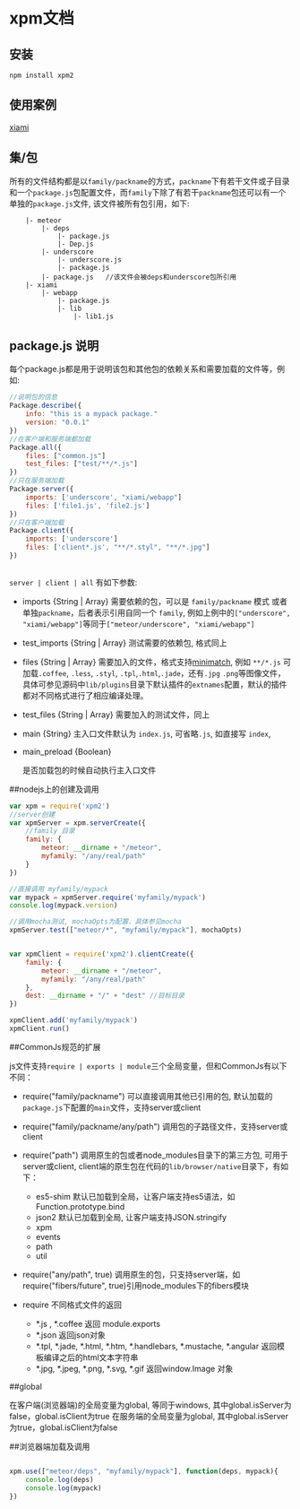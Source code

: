 # xpm文档

## 安装

```
npm install xpm2
```

## 使用案例

[xiami](https://github.com/xiamidaxia/xiami)

## 集/包

所有的文件结构都是以`family/packname`的方式，`packname`下有若干文件或子目录和一个`package.js`包配置文件，而`family`下除了有若干`packname`包还可以有一个单独的`package.js`文件, 该文件被所有包引用，如下:

```
    |- meteor
        |- deps
            |- package.js
            |- Dep.js    
        |- underscore
            |- underscore.js
            |- package.js
        |- package.js   //该文件会被deps和underscore包所引用
    |- xiami
        |- webapp
            |- package.js
            |- lib
                |- lib1.js
```    

## package.js 说明

每个package.js都是用于说明该包和其他包的依赖关系和需要加载的文件等，例如:

```javascript
//说明包的信息
Package.describe({
    info: "this is a mypack package."
    version: "0.0.1"
})
//在客户端和服务端都加载
Package.all({
    files: ["common.js"]
    test_files: ["test/**/*.js"]
})
//只在服务端加载
Package.server({
    imports: ['underscore', "xiami/webapp"]             
    files: ['file1.js', 'file2.js']
})
//只在客户端加载
Package.client({
    imports: ['underscore']             
    files: ['client*.js', "**/*.styl", "**/*.jpg"]
})
    
```

`server | client | all` 有如下参数:

- imports       {String | Array} 
    需要依赖的包，可以是 `family/packname` 模式 或者 单独`packname`，后者表示引用自同一个 `family`, 例如上例中的`["underscore", "xiami/webapp"]`等同于`["meteor/underscore", "xiami/webapp"]`
    
- test_imports      {String | Array} 
    测试需要的依赖包, 格式同上
    
- files         {String | Array} 
    需要加入的文件，格式支持[minimatch](https://github.com/isaacs/minimatch), 例如 `**/*.js`
    可加载`.coffee`, `.less`, `.styl`, `.tpl`,`.html`,`.jade`，还有`.jpg` `.png`等图像文件，具体可参见源码中`lib/plugins`目录下默认插件的`extnames`配置，默认的插件都对不同格式进行了相应编译处理。
    
- test_files        {String | Array} 
    需要加入的测试文件，同上
    
- main      {String} 
    主入口文件默认为 `index.js`, 可省略`.js`, 如直接写 `index`,

- main_preload      {Boolean} 

    是否加载包的时候自动执行主入口文件

##nodejs上的创建及调用

```javascript
var xpm = require('xpm2')
//server创建
var xpmServer = xpm.serverCreate({
    //family 目录
    family: {
        meteor: __dirname + "/meteor",
        myfamily: "/any/real/path"
    }
})

//直接调用 myfamily/mypack
var mypack = xpmServer.require('myfamily/mypack')
console.log(mypack.version)

//调用mocha测试, mochaOpts为配置，具体参见mocha
xpmServer.test(["meteor/*", "myfamily/mypack"], mochaOpts)

```

```javascript

var xpmClient = require('xpm2').clientCreate({
    family: {
        meteor: __dirname + "/meteor",
        myfamily: "/any/real/path"
    },
    dest: __dirname + "/" + "dest" //目标目录
})

xpmClient.add('myfamily/mypack')
xpmClient.run()
```


##CommonJs规范的扩展

js文件支持`require | exports | module`三个全局变量，但和CommonJs有以下不同：

- require("family/packname") 可以直接调用其他已引用的包, 默认加载的`package.js`下配置的`main`文件，支持server或client

- require("family/packname/any/path") 调用包的子路径文件，支持server或client

- require("path") 调用原生的包或者node_modules目录下的第三方包, 可用于server或client, client端的原生包在代码的`lib/browser/native`目录下，有如下：
    - es5-shim      默认已加载到全局，让客户端支持es5语法，如Function.prototype.bind
    - json2         默认已加载到全局, 让客户端支持JSON.stringify
    - xpm
    - events
    - path
    - util
    
- require("any/path", true) 调用原生的包，只支持server端，如require("fibers/future", true)引用node_modules下的fibers模块

- require 不同格式文件的返回 
    - *.js , *.coffee  返回 module.exports
    - *.json 返回json对象
    - *.tpl, *.jade, *.html, *.htm, *.handlebars, *.mustache, *.angular
        返回模板编译之后的html文本字符串
    - *.jpg, *.jpeg, *.png, *.svg, *.gif 返回window.Image 对象

##global

在客户端(浏览器端)的全局变量为global, 等同于windows, 其中global.isServer为false，global.isClient为true
在服务端的全局变量为global, 其中global.isServer为true，global.isClient为false

##浏览器端加载及调用

```javascript

xpm.use(["meteor/deps", "myfamily/mypack"], function(deps, mypack){
    console.log(deps)
    console.log(mypack)
})

```
